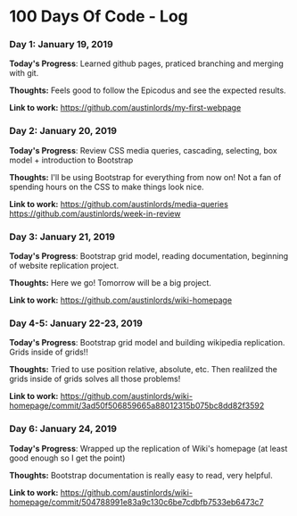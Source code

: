 # 100 Days Of Code - Log

### Day 1: January 19, 2019

**Today's Progress**: Learned github pages, praticed branching and merging with git. 

**Thoughts:** Feels good to follow the Epicodus and see the expected results. 

**Link to work:** https://github.com/austinlords/my-first-webpage

### Day 2: January 20, 2019

**Today's Progress**: Review CSS media queries, cascading, selecting, box model + introduction to Bootstrap 

**Thoughts:** I'll be using Bootstrap for everything from now on! Not a fan of spending hours on the CSS to make things look nice. 

**Link to work:** https://github.com/austinlords/media-queries https://github.com/austinlords/week-in-review

### Day 3: January 21, 2019

**Today's Progress**: Bootstrap grid model, reading documentation, beginning of website replication project.  

**Thoughts:** Here we go! Tomorrow will be a big project.  

**Link to work:** https://github.com/austinlords/wiki-homepage 

### Day 4-5: January 22-23, 2019

**Today's Progress**: Bootstrap grid model and building wikipedia replication. Grids inside of grids!!  

**Thoughts:** Tried to use position relative, absolute, etc. Then realilzed the grids inside of grids solves all those problems! 

**Link to work:** https://github.com/austinlords/wiki-homepage/commit/3ad50f506859665a88012315b075bc8dd82f3592

### Day 6: January 24, 2019

**Today's Progress**: Wrapped up the replication of Wiki's homepage (at least good enough so I get the point)  

**Thoughts:** Bootstrap documentation is really easy to read, very helpful.  

**Link to work:** https://github.com/austinlords/wiki-homepage/commit/504788991e83a9c130c6be7cdbfb7533eb6473c7

